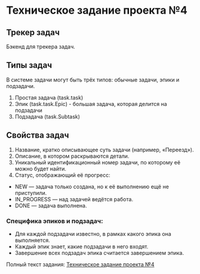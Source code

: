 # Техническое задание проекта №4
## Трекер задач
Бэкенд для трекера задач. 
## Типы задач
В системе задачи могут быть трёх типов: обычные задачи, эпики и подзадачи. 
 1. Простая задача (task.task)
 2. Эпик (task.task.Epic) -  большая задача, которая делится на подзадачи
 3. Подзадача (task.Subtask)
## Свойства задач
1. Название, кратко описывающее суть задачи (например, «Переезд»).
2. Описание, в котором раскрываются детали.
3. Уникальный идентификационный номер задачи, по которому её можно будет найти.
4. Статус, отображающий её прогресс: 
* NEW — задача только создана, но к её выполнению ещё не приступили. 
* IN_PROGRESS — над задачей ведётся работа. 
* DONE — задача выполнена.
### Специфика эпиков и подзадач:
* Для каждой подзадачи известно, в рамках какого эпика она выполняется.
* Каждый эпик знает, какие подзадачи в него входят.
* Завершение всех подзадач эпика считается завершением эпика.

Полный текст задания: [Техническое задание проекта №4](https://practicum.yandex.ru/learn/java-developer/courses/f3f8cbf3-865d-4b16-9339-b55ac641633f/sprints/234034/topics/cb5e9f5a-1da9-4629-a038-c6f8b4d049db/lessons/f7e719dd-ded6-4181-bf88-31f0b5842c29/)

   


